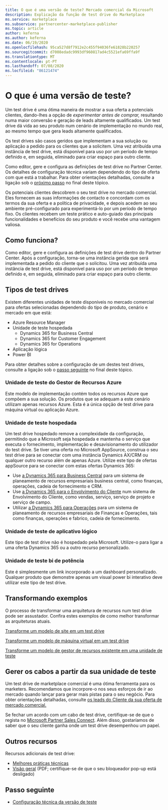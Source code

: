 ```yaml
---
title: O que é uma versão de teste? Mercado comercial da Microsoft
description: Explicação da função de test drive do Marketplace
ms.service: marketplace
ms.subservice: partnercenter-marketplace-publisher
ms.topic: article
author: keferna
ms.author: keferna
ms.date: 06/19/2020
ms.openlocfilehash: 95ca527d8f7912e2c455f94036fe61828b220257
ms.sourcegitcommit: d7008edadc9993df960817ad4c5521efa69ffa9f
ms.translationtype: MT
ms.contentlocale: pt-PT
ms.lasthandoff: 07/08/2020
ms.locfileid: "86121474"
---
```

# <a name="what-is-a-test-drive"></a>O que é uma versão de teste?

Um test drive é uma ótima maneira de mostrar a sua oferta a potenciais clientes, dando-lhes a opção de *experimentar antes de comprar,* resultando numa maior conversão e geração de leads altamente qualificados. Um test drive dá vida ao seu produto num cenário de implementação no mundo real, ao mesmo tempo que gera leads altamente qualificados.

Os test drives são casos geridos que implementam a sua solução ou aplicação a pedido para os clientes que a solicitem. Uma vez atribuída uma instância de test drive, está disponível para uso por um período de tempo definido e, em seguida, eliminado para criar espaço para outro cliente.

Como editor, gere e configura as definições de test drive no Partner Center. Os detalhes de configuração técnica variam dependendo do tipo de oferta com que está a trabalhar. Para obter orientações detalhadas, consulte a ligação sob o [próximo passo](#next-step) no final deste tópico.

Os potenciais clientes descobrem o seu test drive no mercado comercial. Eles fornecem as suas informações de contacto e concordam com os termos da sua oferta e a política de privacidade, e depois acedem ao seu ambiente pré-configurado para experimentá-lo por um período de tempo fixo. Os clientes recebem um teste prático e auto-guiado das principais funcionalidades e benefícios do seu produto e você recebe uma vantagem valiosa.

## <a name="how-does-it-work"></a>Como funciona?

Como editor, gere e configura as definições de test drive dentro do Partner Center. Após a configuração, torna-se uma instância gerida que será implementada a pedido do cliente que o solicitou. Uma vez atribuída uma instância de test drive, está disponível para uso por um período de tempo definido e, em seguida, eliminado para criar espaço para outro cliente.

## <a name="types-of-test-drives"></a>Tipos de test drives

Existem diferentes unidades de teste disponíveis no mercado comercial para ofertas selecionadas dependendo do tipo de produto, cenário e mercado em que está:

- Azure Resource Manager
- Unidade de teste hospedada
    - Dynamics 365 for Business Central
    - Dynamics 365 for Customer Engagement
    - Dynamics 365 for Operations
- Aplicação lógica
- Power BI

Para obter detalhes sobre a configuração de um destes test drives, consulte a ligação sob o [passo seguinte](#next-step) no final deste tópico.

### <a name="azure-resource-manager-test-drive"></a>Unidade de teste do Gestor de Recursos Azure

Este modelo de implementação contém todos os recursos Azure que compõem a sua solução. Os produtos que se adequam a este cenário utilizam apenas recursos Azure. Esta é a única opção de test drive para máquina virtual ou aplicação Azure.

### <a name="hosted-test-drive"></a>Unidade de teste hospedada

Um test drive hospedado remove a complexidade da configuração, permitindo que a Microsoft seja hospedada e mantenha o serviço que executa o fornecimento, implementação e desavisionamento do utilizador do test drive. Se tiver uma oferta no Microsoft AppSource, construa o seu test drive para se conectar com uma instância Dynamics AX/CRM ou qualquer outro recurso além de apenas Azure. Utilize este tipo de ofertas appSource para se conectar com estas ofertas Dynamics 365:

- Use [a Dynamics 365 para Business Central](partner-center-portal/create-new-operations-offer.md) para um sistema de planeamento de recursos empresariais business central, como finanças, operações, cadeia de fornecimento e CRM.
- Use [a Dynamics 365 para o Envolvimento do Cliente](partner-center-portal/create-new-customer-engagement-offer.md) num sistema de Envolvimento do Cliente, como vendas, serviço, serviço de projeto e serviço de campo.
- Utilizar [a Dynamics 365 para Operações](partner-center-portal/create-new-operations-offer.md) para um sistema de planeamento de recursos empresariais de Finanças e Operações, tais como finanças, operações e fabrico, cadeia de fornecimento.

### <a name="logic-app-test-drive"></a>Unidade de teste de aplicativo lógico

Este tipo de test drive não é hospedado pela Microsoft. Utilize-o para ligar a uma oferta Dynamics 365 ou a outro recurso personalizado.

### <a name="power-bi-test-drive"></a>Unidade de teste bi de potência

Este é simplesmente um link incorporado a um dashboard personalizado. Qualquer produto que demonstre apenas um visual power bi interativo deve utilizar este tipo de test drive.

## <a name="transforming-examples"></a>Transformando exemplos

O processo de transformar uma arquitetura de recursos num test drive pode ser assustador. Confira estes exemplos de como melhor transformar as arquiteturas atuais.

[Transforme um modelo de site em um test drive](https://github.com/Azure/AzureTestDrive/wiki/Transforming-Website-Deployment-Template-for-Test-Drive)

[Transforme um modelo de máquina virtual em um test drive](https://github.com/Azure/AzureTestDrive/wiki/Transforming-Virtual-Machine-Deployment-Template-for-Test-Drive)

[Transforme um modelo de gestor de recursos existente em uma unidade de teste](https://github.com/Azure/AzureTestDrive/wiki/Deploying-Existing-Solutions)

## <a name="generate-leads-from-your-test-drive"></a>Gerer os cabos a partir da sua unidade de teste

Um test drive de marketplace comercial é uma ótima ferramenta para os marketers. Recomendamos que incorpore-o nos seus esforços de ir ao mercado quando lançar para gerar mais pistas para o seu negócio. Para obter orientações detalhadas, consulte [os leads do Cliente da sua oferta de mercado comercial.](https://github.com/partner-center-portal/commercial-marketplace-get-customer-leads.md)

Se fechar um acordo com um cabo de test drive, certifique-se de que o regista no [Microsoft Partner Sales Connect](https://support.microsoft.com/help/3155788/getting-started-with-microsoft-partner-sales-connect). Além disso, gostaríamos de saber que o seu cliente ganha onde um test drive desempenhou um papel.

## <a name="other-resources"></a>Outros recursos

Recursos adicionais de test drive:

- [Melhores práticas técnicas](https://github.com/Azure/AzureTestDrive/wiki/Test-Drive-Best-Practices)
- [Visão geral](https://assetsprod.microsoft.com/mpn/azure-marketplace-appsource-test-drives.pdf) (PDF; certifique-se de que o seu bloqueador pop-up está desligado)

## <a name="next-step"></a>Passo seguinte

- [Configuração técnica da versão de teste](test-drive-technical-configuration.md)
